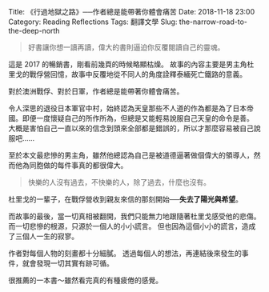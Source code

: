Title: 《行過地獄之路》──作者總是能帶著你體會痛苦
Date: 2018-11-18 23:00
Category: Reading Reflections
Tags: 翻譯文學
Slug: the-narrow-road-to-the-deep-north

> 好書讓你想一讀再讀，偉大的書則逼迫你反覆閱讀自己的靈魂。

這是 2017 的暢銷書，剛看前幾頁的時候略顯枯燥。
故事的內容主要是男主角杜里戈的戰俘營回憶，故事中反覆地從不同人的角度詮釋泰緬死亡鐵路的意義。

對於澳洲戰俘、對於日軍，作者總是能帶著你體會痛苦。

令人深思的退役日本軍官中村，始終認為天皇那些不人道的作為都是為了日本帝國。即便一度懷疑自己的所作所為，但總是又能輕易說服自己天皇的命令是善。
大概是害怕自己一直以來的信念到頭來全部都是錯誤的，所以才那麼容易被自己說服吧……

至於本文最悲慘的男主角，雖然他總認為自己是被道德逼著做個偉大的領導人，然而他為同胞做的每件事真的都很偉大。

> 快樂的人沒有過去，不快樂的人，除了過去，什麼也沒有。

杜里戈的一輩子，在戰俘營收到親友來信的那刻開始──**失去了陽光與希望**。

而故事的最後，當一切真相被翻開，我們只能無力地跟隨著杜里戈感受他的悲傷。
而一切悲慘的根源，只源於一個人的小小謊言。
但也因為這個小小的謊言，造成了三個人一生的寂寥。

作者對每個人物的刻畫都十分細膩。
透過每個人的想法，再連結後來發生的事件，就會發現一切其實有跡可循。

很推薦的一本書～雖然看完真的有種疲倦的感覺。
